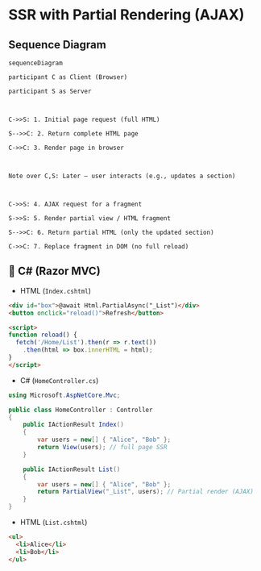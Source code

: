 # SSR with Partial Rendering (AJAX)

## Sequence Diagram

```mermaid
sequenceDiagram

participant C as Client (Browser)

participant S as Server

  

C->>S: 1. Initial page request (full HTML)

S-->>C: 2. Return complete HTML page

C->>C: 3. Render page in browser

  

Note over C,S: Later – user interacts (e.g., updates a section)

  

C->>S: 4. AJAX request for a fragment

S->>S: 5. Render partial view / HTML fragment

S-->>C: 6. Return partial HTML (only the updated section)

C->>C: 7. Replace fragment in DOM (no full reload)
```


## 🧩 C# (Razor MVC)

- HTML (`Index.cshtml`)
```html
<div id="box">@await Html.PartialAsync("_List")</div>
<button onclick="reload()">Refresh</button>

<script>
function reload() {
  fetch('/Home/List').then(r => r.text())
    .then(html => box.innerHTML = html);
}
</script>
```

- C# (`HomeController.cs`)
```cs
using Microsoft.AspNetCore.Mvc;

public class HomeController : Controller
{
    public IActionResult Index()
    {
        var users = new[] { "Alice", "Bob" };
        return View(users); // full page SSR
    }

    public IActionResult List()
    {
        var users = new[] { "Alice", "Bob" };
        return PartialView("_List", users); // Partial render (AJAX)
    }
}
```

- HTML (`List.cshtml`)

```html
<ul>
  <li>Alice</li>
  <li>Bob</li>
</ul>
```
